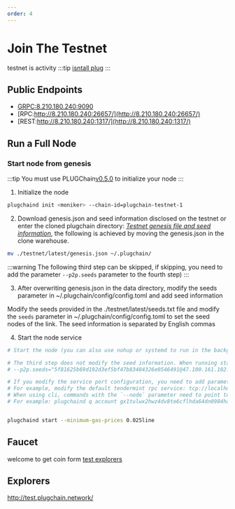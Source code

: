 ```yaml
---
order: 4
---
```


# Join The Testnet

testnet is activity
:::tip
[isntall plug](install.md)
:::
## Public Endpoints

- [GRPC:8.210.180.240:9090]()
- [RPC:http://8.210.180.240:26657/](http://8.210.180.240:26657/)
- [REST:http://8.210.180.240:1317/](http://8.210.180.240:1317/)



## Run a Full Node

### Start node from genesis
:::tip 
You must use PLUGChain[v0.5.0](https://github.com/oracleNetworkProtocol/plugchain.git) to initialize your node
:::

1. Initialize the node

```bash
plugchaind init <moniker> --chain-id=plugchain-testnet-1
```

2. Download genesis.json and seed information disclosed on the testnet or enter the cloned plugchain directory:
*[ Testnet genesis file and seed information](https://github.com/oracleNetworkProtocol/plugchain/tree/main/testnet/latest)*, the following is achieved by moving the genesis.json in the clone warehouse.

```bash
mv ./testnet/latest/genesis.json ~/.plugchain/
```

:::warning
The following third step can be skipped, if skipping, you need to add the parameter `--p2p.seeds` parameter to the fourth step)
:::

3. After overwriting genesis.json in the data directory, modify the seeds parameter in ~/.plugchain/config/config.toml and add seed information

Modify the seeds provided in the ./testnet/latest/seeds.txt file and modify the `seeds` parameter in ~/.plugchain/config/config.toml to set the seed nodes of the link. The seed information is separated by English commas


4. Start the node service
```bash
# Start the node (you can also use nohup or systemd to run in the background)

# The third step does not modify the seed information. When running start, add the parameter 
# --p2p.seeds="5f81625b69d192d3ef5bf47b83484326e0546491@47.100.161.102:26656"

# If you modify the service port configuration, you need to add parameters where the service is used:
# For example, modify the default tendermint rpc service: tcp://localhost:26657 => tcp://localhost:5000
# When using cli, commands with the `--node` parameter need to point to this parameter as --node=tcp://localhost:5000
# For example: plugchaind q account gx1tulwx2hwz4dv8te6cflhda64dn0984harlzegw --node tcp://localhost:5000


plugchaind start --minimum-gas-prices 0.025line
```


## Faucet

welcome to get coin form [test explorers](http://test.plugchain.network/wallet/receive)

## Explorers

<http://test.plugchain.network/>

